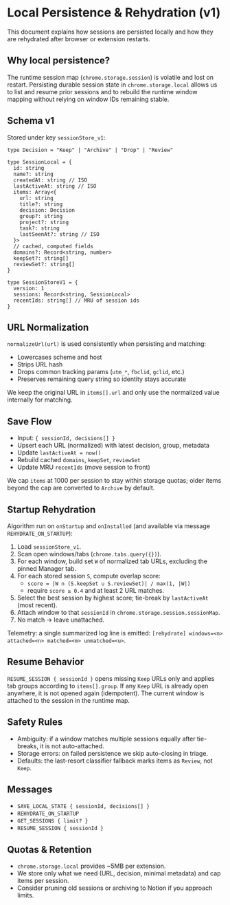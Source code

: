 # Local Persistence & Rehydration (v1)

This document explains how sessions are persisted locally and how they are rehydrated after browser or extension restarts.

## Why local persistence?

The runtime session map (`chrome.storage.session`) is volatile and lost on restart. Persisting durable session state in `chrome.storage.local` allows us to list and resume prior sessions and to rebuild the runtime window mapping without relying on window IDs remaining stable.

## Schema v1

Stored under key `sessionStore_v1`:

```
type Decision = "Keep" | "Archive" | "Drop" | "Review"

type SessionLocal = {
  id: string
  name?: string
  createdAt: string // ISO
  lastActiveAt: string // ISO
  items: Array<{
    url: string
    title?: string
    decision: Decision
    group?: string
    project?: string
    task?: string
    lastSeenAt?: string // ISO
  }>
  // cached, computed fields
  domains?: Record<string, number>
  keepSet?: string[]
  reviewSet?: string[]
}

type SessionStoreV1 = {
  version: 1
  sessions: Record<string, SessionLocal>
  recentIds: string[] // MRU of session ids
}
```

## URL Normalization

`normalizeUrl(url)` is used consistently when persisting and matching:

- Lowercases scheme and host
- Strips URL hash
- Drops common tracking params (`utm_*`, `fbclid`, `gclid`, etc.)
- Preserves remaining query string so identity stays accurate

We keep the original URL in `items[].url` and only use the normalized value internally for matching.

## Save Flow

- Input: `{ sessionId, decisions[] }`
- Upsert each URL (normalized) with latest decision, group, metadata
- Update `lastActiveAt = now()`
- Rebuild cached `domains`, `keepSet`, `reviewSet`
- Update MRU `recentIds` (move session to front)

We cap `items` at 1000 per session to stay within storage quotas; older items beyond the cap are converted to `Archive` by default.

## Startup Rehydration

Algorithm run on `onStartup` and `onInstalled` (and available via message `REHYDRATE_ON_STARTUP`):

1. Load `sessionStore_v1`.
2. Scan open windows/tabs (`chrome.tabs.query({})`).
3. For each window, build set `W` of normalized tab URLs, excluding the pinned Manager tab.
4. For each stored session `S`, compute overlap score:
   - `score = |W ∩ (S.keepSet ∪ S.reviewSet)| / max(1, |W|)`
   - require `score ≥ 0.4` and at least 2 URL matches.
5. Select the best session by highest score; tie-break by `lastActiveAt` (most recent).
6. Attach window to that `sessionId` in `chrome.storage.session.sessionMap`.
7. No match → leave unattached.

Telemetry: a single summarized log line is emitted: `[rehydrate] windows=<n> attached=<n> matched=<m> unmatched=<u>`.

## Resume Behavior

`RESUME_SESSION { sessionId }` opens missing `Keep` URLs only and applies tab groups according to `items[].group`. If any `Keep` URL is already open anywhere, it is not opened again (idempotent). The current window is attached to the session in the runtime map.

## Safety Rules

- Ambiguity: if a window matches multiple sessions equally after tie-breaks, it is not auto-attached.
- Storage errors: on failed persistence we skip auto-closing in triage.
- Defaults: the last-resort classifier fallback marks items as `Review`, not `Keep`.

## Messages

- `SAVE_LOCAL_STATE { sessionId, decisions[] }`
- `REHYDRATE_ON_STARTUP`
- `GET_SESSIONS { limit? }`
- `RESUME_SESSION { sessionId }`

## Quotas & Retention

- `chrome.storage.local` provides ~5MB per extension.
- We store only what we need (URL, decision, minimal metadata) and cap items per session.
- Consider pruning old sessions or archiving to Notion if you approach limits.

